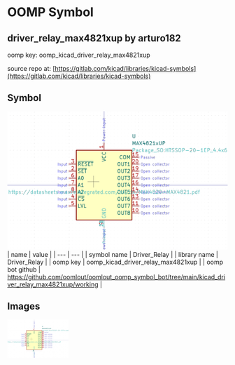 # OOMP Symbol  
## driver_relay_max4821xup  by arturo182  
  
oomp key: oomp_kicad_driver_relay_max4821xup  
  
source repo at: [https://gitlab.com/kicad/libraries/kicad-symbols](https://gitlab.com/kicad/libraries/kicad-symbols)  
## Symbol  
  
[![working.png](working_600.png)](working.png)  
| name | value | 
| --- | --- | 
| symbol name | Driver_Relay | 
| library name | Driver_Relay | 
| oomp key | oomp_kicad_driver_relay_max4821xup | 
| oomp bot github | https://github.com/oomlout/oomlout_oomp_symbol_bot/tree/main/kicad_driver_relay_max4821xup/working | 
## Images  
  
[![working.png](working_140.png)](working.png)  
